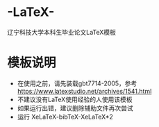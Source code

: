 # -LaTeX-
辽宁科技大学本科生毕业论文LaTeX模板
# 模板说明
* 在使用之前，请先装载gbt7714-2005，参考 https://www.latexstudio.net/archives/1541.html 
* 不建议没有LaTeX使用经验的人使用该模板
* 如果运行出错，建议删除辅助文件再次尝试
* 运行 XeLaTeX-bibTeX-XeLaTeX*2
